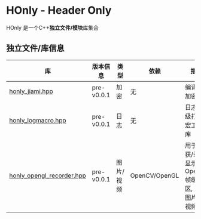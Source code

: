 # HOnly - Header Only

HOnly 是一个C++**独立文件/模块**库集合

## 独立文件/库信息

| 库                                        | 版本信息    | 类型      | 依赖           | 描述                                        | 文档     |
| ---------------------------------------- | ---------- | --------- | ------------- | ------------------------------------------- | -------- |
| [honly_jiami.hpp](honly_jiami.hpp) | pre-v0.0.1 | 加密  | 无 | 编译期加密库 | |
| [honly_logmacro.hpp](honly_logmacro.hpp) | pre-v0.0.1 | 日志  | 无 | 日志分级打印宏工具库 | |
| [honly_opengl_recorder.hpp](honly_opengl_recorder.hpp) | pre-v0.0.1 | 图片/视频  | OpenCV/OpenGL | 用于捕获/录制/显示OpenGL帧缓冲区, 生成图片或视频 | |

